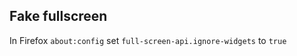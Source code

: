 ## Fake fullscreen

In Firefox ```about:config```
set ``full-screen-api.ignore-widgets`` to ``true``
